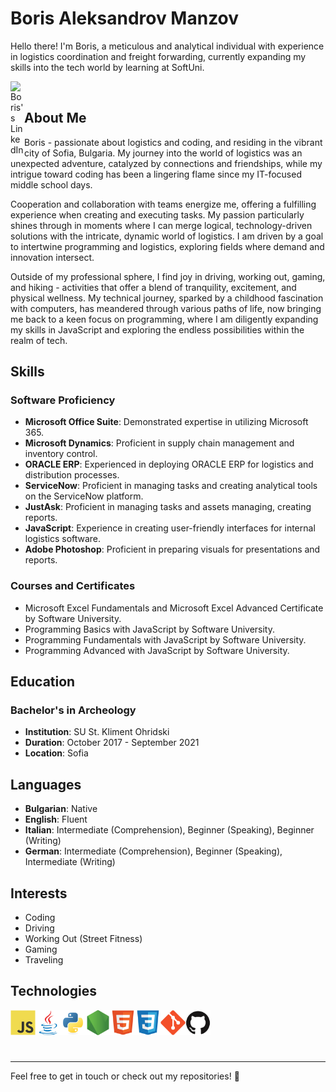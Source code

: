 # Boris Aleksandrov Manzov

Hello there! I'm Boris, a meticulous and analytical individual with experience in logistics coordination and freight forwarding, currently expanding my skills into the tech world by learning at SoftUni.

<a href="https://www.linkedin.com/in/boris-manzov-47775623a">
  <img align="left" alt="Boris's LinkedIn" width="22px" src="https://github.com/dheereshagrwal/colored-icons/blob/master/public/icons/linkedin/linkedin.svg"/>
</a>
<br>

## About Me

Boris - passionate about logistics and coding, and residing in the vibrant city of Sofia, Bulgaria. My journey into the world of logistics was an unexpected adventure, catalyzed by connections and friendships, while my intrigue toward coding has been a lingering flame since my IT-focused middle school days. 

Cooperation and collaboration with teams energize me, offering a fulfilling experience when creating and executing tasks. My passion particularly shines through in moments where I can merge logical, technology-driven solutions with the intricate, dynamic world of logistics. I am driven by a goal to intertwine programming and logistics, exploring fields where demand and innovation intersect.

Outside of my professional sphere, I find joy in driving, working out, gaming, and hiking - activities that offer a blend of tranquility, excitement, and physical wellness. My technical journey, sparked by a childhood fascination with computers, has meandered through various paths of life, now bringing me back to a keen focus on programming, where I am diligently expanding my skills in JavaScript and exploring the endless possibilities within the realm of tech.

## Skills

### Software Proficiency
- **Microsoft Office Suite**: Demonstrated expertise in utilizing Microsoft 365.
- **Microsoft Dynamics**: Proficient in supply chain management and inventory control.
- **ORACLE ERP**: Experienced in deploying ORACLE ERP for logistics and distribution processes.
- **ServiceNow**: Proficient in managing tasks and creating analytical tools on the ServiceNow platform.
- **JustAsk**: Proficient in managing tasks and assets managing, creating reports.
- **JavaScript**: Experience in creating user-friendly interfaces for internal logistics software.
- **Adobe Photoshop**: Proficient in preparing visuals for presentations and reports.

### Courses and Certificates
- Microsoft Excel Fundamentals and Microsoft Excel Advanced Certificate by Software University.
- Programming Basics with JavaScript by Software University.
- Programming Fundamentals with JavaScript by Software University.
- Programming Advanced with JavaScript by Software University.

## Education

### Bachelor's in Archeology
- **Institution**: SU St. Kliment Ohridski
- **Duration**: October 2017 - September 2021
- **Location**: Sofia

## Languages

- **Bulgarian**: Native
- **English**: Fluent
- **Italian**: Intermediate (Comprehension), Beginner (Speaking), Beginner (Writing)
- **German**: Intermediate (Comprehension), Beginner (Speaking), Intermediate (Writing)

## Interests

- Coding
- Driving
- Working Out (Street Fitness)
- Gaming
- Traveling

## Technologies

<img align="left" alt="javascript" width="40px" src="https://github.com/devicons/devicon/blob/master/icons/javascript/javascript-original.svg" />
<img align="left" alt="javascript" width="40px" src="https://github.com/devicons/devicon/blob/master/icons/java/java-original.svg" />
<img align="left" alt="javascript" width="40px" src="https://github.com/devicons/devicon/blob/master/icons/python/python-original.svg" />
<img align="left" alt="nodejs" width="40px" src="https://github.com/devicons/devicon/blob/master/icons/nodejs/nodejs-original.svg" />
<img align="left" alt="html" width="40px" src="https://github.com/devicons/devicon/blob/master/icons/html5/html5-original.svg" />
<img align="left" alt="css" width="40px" src="https://github.com/devicons/devicon/blob/master/icons/css3/css3-original.svg" />
<img align="left" alt="git" width="40px" src="https://github.com/devicons/devicon/blob/master/icons/git/git-original.svg" />
<img align="left" alt="github" width="40px" src="https://github.com/devicons/devicon/blob/master/icons/github/github-original.svg" />
<br><br><br><br>

---

Feel free to get in touch or check out my repositories! 🚀
